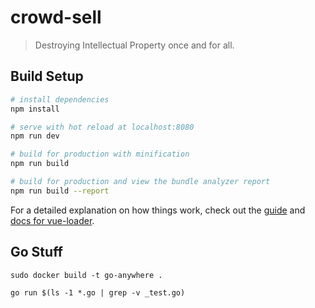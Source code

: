 # crowd-sell

> Destroying Intellectual Property once and for all.

## Build Setup

``` bash
# install dependencies
npm install

# serve with hot reload at localhost:8080
npm run dev

# build for production with minification
npm run build

# build for production and view the bundle analyzer report
npm run build --report
```

For a detailed explanation on how things work, check out the [guide](http://vuejs-templates.github.io/webpack/) and [docs for vue-loader](http://vuejs.github.io/vue-loader).


## Go Stuff

```base
sudo docker build -t go-anywhere .

go run $(ls -1 *.go | grep -v _test.go)
```
